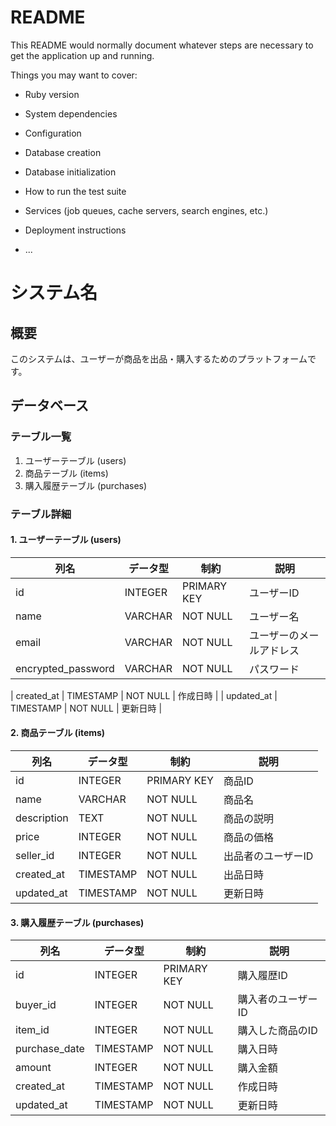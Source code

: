 # README

This README would normally document whatever steps are necessary to get the
application up and running.

Things you may want to cover:

* Ruby version

* System dependencies

* Configuration

* Database creation

* Database initialization

* How to run the test suite

* Services (job queues, cache servers, search engines, etc.)

* Deployment instructions

* ...
# システム名

## 概要
このシステムは、ユーザーが商品を出品・購入するためのプラットフォームです。

## データベース

### テーブル一覧

1. ユーザーテーブル (users)
2. 商品テーブル (items)
3. 購入履歴テーブル (purchases)

### テーブル詳細

#### 1. ユーザーテーブル (users)

| 列名       | データ型   | 制約     | 説明                 |
|------------|-----------|----------|---------------------|
| id         | INTEGER   | PRIMARY KEY | ユーザーID              |
| name       | VARCHAR   | NOT NULL | ユーザー名               |
| email      | VARCHAR   | NOT NULL | ユーザーのメールアドレス  |
| encrypted_password   | VARCHAR   | NOT NULL | パスワード              |

| created_at | TIMESTAMP | NOT NULL | 作成日時               |
| updated_at | TIMESTAMP | NOT NULL | 更新日時               |

#### 2. 商品テーブル (items)

| 列名          | データ型   | 制約     | 説明                |
|---------------|-----------|----------|--------------------|
| id            | INTEGER   | PRIMARY KEY | 商品ID             |
| name          | VARCHAR   | NOT NULL | 商品名              |
| description   | TEXT      | NOT NULL | 商品の説明           |
| price         | INTEGER   | NOT NULL | 商品の価格           |
| seller_id     | INTEGER   | NOT NULL | 出品者のユーザーID     |
| created_at    | TIMESTAMP | NOT NULL | 出品日時             |
| updated_at    | TIMESTAMP | NOT NULL | 更新日時             |

#### 3. 購入履歴テーブル (purchases)

| 列名           | データ型   | 制約     | 説明                  |
|----------------|-----------|----------|----------------------|
| id             | INTEGER   | PRIMARY KEY | 購入履歴ID             |
| buyer_id       | INTEGER   | NOT NULL | 購入者のユーザーID       |
| item_id        | INTEGER   | NOT NULL | 購入した商品のID        |
| purchase_date  | TIMESTAMP | NOT NULL | 購入日時               |
| amount         | INTEGER   | NOT NULL | 購入金額               |
| created_at     | TIMESTAMP | NOT NULL | 作成日時               |
| updated_at     | TIMESTAMP | NOT NULL | 更新日時               |
